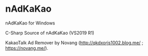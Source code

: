 # nAdKaKao

nAdKaKao for Windows

C-Sharp Source of nAdKaKao (VS2019 R1)

KakaoTalk Ad Remover by Novang (http://qkdxorjs1002.blog.me/ ; https://novang.me/).
